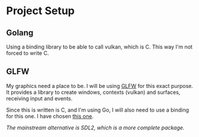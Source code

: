 # Project Setup
## Golang
Using a binding library to be able to call vulkan, which is C. This way I'm
not forced to write C.

## GLFW
My graphics need a place to be. I will be using [GLFW](https://www.glfw.org/) for this exact purpose. It provides
a library to create windows, contexts (vulkan) and surfaces, receiving input and events.

Since this is written is C, and I'm using Go, I will also need to use a binding for this one. I have chosen 
[this one](https://github.com/go-gl/glfw).

_The mainstream alternative is SDL2, which is a more complete package._


